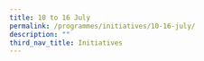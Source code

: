 ```yaml
---
title: 10 to 16 July
permalink: /programmes/initiatives/10-16-july/
description: ""
third_nav_title: Initiatives
---
```

